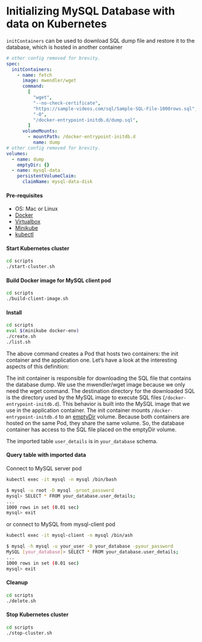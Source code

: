 # Initializing MySQL Database with data on Kubernetes

`initContainers` can be used to download SQL dump file and restore it to
the database, which is hosted in another container

```yaml
# other config removed for brevity.
spec:
  initContainers:
    - name: fetch
      image: mwendler/wget
      command:
        [
          "wget",
          "--no-check-certificate",
          "https://sample-videos.com/sql/Sample-SQL-File-1000rows.sql",
          "-O",
          "/docker-entrypoint-initdb.d/dump.sql",
        ]
      volumeMounts:
        - mountPath: /docker-entrypoint-initdb.d
          name: dump
# other config removed for brevity.
volumes:
  - name: dump
    emptyDir: {}
  - name: mysql-data
    persistentVolumeClaim:
      claimName: mysql-data-disk
```

#### Pre-requisites

- OS: Mac or Linux
- [Docker](https://docs.docker.com/install/)
- [Virtualbox](https://www.virtualbox.org/manual/ch02.html)
- [Minikube](https://kubernetes.io/docs/tasks/tools/install-minikube/)
- [kubectl](https://kubernetes.io/docs/tasks/tools/install-kubectl/)

#### Start Kubernetes cluster

```bash
cd scripts
./start-cluster.sh
```

#### Build Docker image for MySQL client pod

```bash
cd scripts
./build-client-image.sh
```

#### Install

```bash
cd scripts
eval $(minikube docker-env)
./create.sh
./list.sh
```

The above command creates a Pod that hosts two containers: the init container
and the application one. Let’s have a look at the interesting aspects of this
definition:

The init container is responsible for downloading the SQL file that contains the
database dump. We use the mwendler/wget image because we only need the wget
command. The destination directory for the downloaded SQL is the directory used
by the MySQL image to execute SQL files (`/docker-entrypoint-initdb.d`). This
behavior is built into the MySQL image that we use in the application container.
The init container mounts `/docker-entrypoint-initdb.d` to an [emptyDir](https://www.alibabacloud.com/blog/kubernetes-volume-basics-emptydir-and-persistentvolume_594834)
volume. Because both containers are hosted on the same Pod, they share the same
volume. So, the database container has access to the SQL file placed on the
emptyDir volume.

The imported table `user_details` is in `your_database` schema.

#### Query table with imported data

Connect to MySQL server pod

```bash
kubectl exec -it mysql -n mysql /bin/bash

$ mysql -u root -D mysql -proot_password
mysql> SELECT * FROM your_database.user_details;
...
1000 rows in set (0.01 sec)
mysql> exit
```

or connect to MySQL from mysql-client pod

```bash
kubectl exec -it mysql-client -n mysql /bin/ash

$ mysql -h mysql -u your_user -D your_database -pyour_password
MySQL [your_database]> SELECT * FROM your_database.user_details;
...
1000 rows in set (0.01 sec)
mysql> exit
```

#### Cleanup

```bash
cd scripts
./delete.sh
```

#### Stop Kubernetes cluster

```bash
cd scripts
./stop-cluster.sh
```
